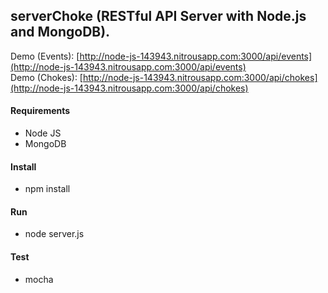 
## serverChoke (RESTful API Server with Node.js and MongoDB).

Demo (Events): [http://node-js-143943.nitrousapp.com:3000/api/events](http://node-js-143943.nitrousapp.com:3000/api/events)   
Demo (Chokes): [http://node-js-143943.nitrousapp.com:3000/api/chokes](http://node-js-143943.nitrousapp.com:3000/api/chokes)

#### Requirements
* Node JS
* MongoDB

#### Install
* npm install

#### Run
* node server.js

#### Test
* mocha

